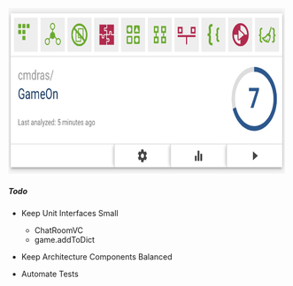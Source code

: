 <img src='https://github.com/cmdras/GameOn/blob/master/doc/GithubAnalysis2.png' width="500" height="300">

##### Todo

* Keep Unit Interfaces Small
  * ChatRoomVC
  * game.addToDict

* Keep Architecture Components Balanced
* Automate Tests



